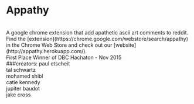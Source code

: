 # Appathy

<br>
A google chrome extension that add apathetic ascii art comments to reddit.
<br>
Find the [extension](https://chrome.google.com/webstore/search/appathy) in the Chrome Web Store and check out our [website](http://appathy.herokuapp.com/).
<br>
First Place Winner of DBC Hachaton - Nov 2015
<br>
###creators:
paul etscheit<br />
tal schwartz<br />
mohamed shibl<br />
catie kennedy<br />
jupiter baudot<br />
jake cross<br />
